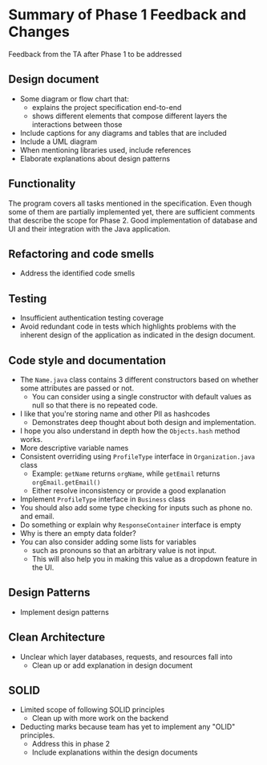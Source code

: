 # Summary of Phase 1 Feedback and Changes

Feedback from the TA after Phase 1 to be addressed

## Design document

- Some diagram or flow chart that:
  - explains the project specification end-to-end
  - shows different elements that compose different layers the interactions between those
- Include captions for any diagrams and tables that are included 
- Include a UML diagram
- When mentioning libraries used, include references
- Elaborate explanations about design patterns

## Functionality
The program covers all tasks mentioned in the specification. Even though some of them are partially implemented yet, 
there are sufficient comments that describe the scope for Phase 2. Good implementation of database and UI and their 
integration with the Java application.

## Refactoring and code smells
- Address the identified code smells

## Testing
- Insufficient authentication testing coverage
- Avoid redundant code in tests which highlights problems with the inherent design of the application as indicated in the design document.

## Code style and documentation
- The `Name.java` class contains 3 different constructors based on whether some attributes are passed or not. 
  - You can consider using a single constructor with default values as null so that there is no repeated code. 
- I like that you're storing name and other PII as hashcodes 
  - Demonstrates deep thought about both design and implementation. 
- I hope you also understand in depth how the `Objects.hash` method works. 
- More descriptive variable names
- Consistent overriding using `ProfileType` interface in `Organization.java` class
  - Example: `getName` returns `orgName`, while `getEmail` returns `orgEmail.getEmail()`
  - Either resolve inconsistency or provide a good explanation
- Implement `ProfileType` interface in `Business` class
- You should also add some type checking for inputs such as phone no. and email.
- Do something or explain why `ResponseContainer` interface is empty
- Why is there an empty data folder? 
- You can also consider adding some lists for variables 
  - such as pronouns so that an arbitrary value is not input. 
  - This will also help you in making this value as a dropdown feature in the UI.

## Design Patterns
- Implement design patterns

## Clean Architecture
- Unclear which layer databases, requests, and resources fall into
  - Clean up or add explanation in design document

## SOLID
- Limited scope of following SOLID principles
  - Clean up with more work on the backend
- Deducting marks because team has yet to implement any "OLID" principles. 
  - Address this in phase 2
  - Include explanations within the design documents		